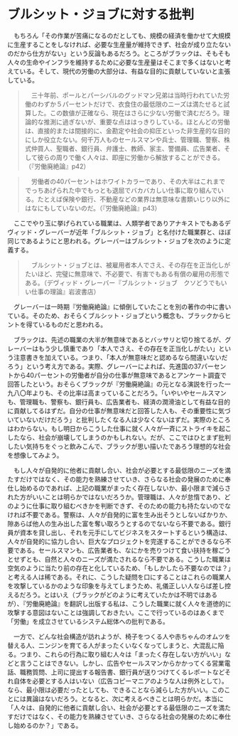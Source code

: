 # ブルシット・ジョブに対する批判

　もちろん「その作業が苦痛になるのだとしても、規模の経済を働かせて大規模に生産することをしなければ、必要な生産量が維持できず、社会が成り立たないのだから仕方がない」という反論もあるだろう。ところがブラックは、そもそも人々の生命やインフラを維持するために必要な生産量はそこまで多くはないと考えている。そして、現代の労働の大部分は、有益な目的に貢献していないと主張している。

>　三十年前、ポールとパーシバルのグッドマン兄弟は当時行われていた労働のわずか５パーセントだけで、衣食住の最低限のニーズは満たせると試算した。この数値が正確なら、現在はさらに少ない労働で済むだろう。理論的な推測に過ぎないが、重要な点ははっきりしている。ほとんどの労働は、直接的または間接的に、金勘定や社会の抑圧といった非生産的な目的にしか役立たない。何千万人ものセールスマンや兵士、管理職、警察、株式仲買人、聖職者、銀行員、弁護士、教師、家主、警備員、広告業者、そして彼らの周りで働く人々は、即座に労働から解放することができる。（『労働廃絶論』p42）

>　労働者の40パーセントはホワイトカラーであり、その大半はこれまででっちあげられた中でもっとも退屈でバカバカしい仕事に取り組んでいる。たとえば保険や銀行、不動産などの業界は無意味な書類いじり以外にはなにもしていないのだ。（『労働廃絶論』p43）

　ここでやり玉に挙げられている職業は、人類学者でありアナキストでもあるデヴィッド・グレーバーが近年「ブルシット・ジョブ」と名付けた職業群と、ほぼ同じであるようにと思われる。グレーバーはブルシット・ジョブを次のように定義する。

>　ブルシット・ジョブとは、被雇用者本人でさえ、その存在を正当化しがたいほど、完璧に無意味で、不必要で、有害でもある有償の雇用の形態である。（デヴィッド・グレーバー『ブルシット・ジョブ　クソどうでもいい仕事の理論』岩波書店）

　グレーバーは一時期『労働廃絶論』に傾倒していたことを別の著作の中に書いている。そのため、おそらくブルシット・ジョブという概念も、ブラックからヒントを得ているものだと思われる。

　ブラックは、先述の職業の大半が無意味であるとバッサリと切り捨てるが、グレーバーはもう少し慎重であり「本人でさえ、その存在を正当化しがたい」という注意書きを加えている。つまり、「本人が無意味だと認めるなら間違いないだろう」という考え方である。実際、グレーバーによれば、先進国の37パーセントから40パーセントの労働者が自分の仕事が無意味であるとアンケート調査で回答したという。おそらくブラックが『労働廃絶論』の元となる演説を行った一九八〇年よりも、その比率は高まっていることだろう。「いやいやセールスマンも、管理職も、警察も、銀行員も、広告業者も、経済の潤滑油として有益な目的に貢献してるはずだ。自分の仕事が無意味だと回答した人も、その重要性に気づいていないだけだろう」と批判したくなる人は少なくないはずだ。実際のところはわからない。もし明日からこうした仕事に就く人々が一斉にストライキを起こしたなら、社会が崩壊してしまうのかもしれない。だが、ここではひとまず批判したい気持ちをぐっと飲みこんで、ブラックが思い描いたであろう理想的な社会を想像してみよう。

　もし人々が自発的に他者に貢献し合い、社会が必要とする最低限のニーズを満たすだけではなく、その能力を熟練させていき、さらなる社会の発展のために奉仕し始めるのであれば、上記の職業がまったく存在しないか、最小限まで減らされた方がいいことは明らかではないだろうか。管理職は、人々が怠惰であり、どのように仕事に取り組むべきかを判断できず、そのための能力も持たないのでなければ不要である。警察は、人々が自発的に富を生み出そうとしないばかりか、隙あらば他人の生み出した富を奪い取ろうとするのでないなら不要である。銀行員が資本を貸し出し、それを元手にしてビジネスをスタートするという構造は、人々が自発的に協力し合い、巨大なプロジェクトを完遂することができるなら不要である。セールスマンも、広告業者も、なにかを売りつけて食い扶持を稼ごうとせずとも、自然と人々のニーズが満たされるなら不要である。こうした職業は空気のように当たり前の存在と化しているため、「もしかしたら不要なのでは？」と考える人は稀である。それに、こうした疑問を口にすることはこれらの職業人を攻撃しているかのような印象を与えてしまうため、礼儀正しい人ならば差し控えるだろう。とはいえ（ブラックがどのように考えていたかは不明ではあるが）、『労働廃絶論』を翻訳し出版する私は、こうした職業に就く人々を道徳的に攻撃する意図はないことは強調しておきたい。ここで行っているのはあくまで「労働」を成立させているシステム総体への批判である。

　一方で、どんな社会構造が訪れようが、椅子をつくる人や赤ちゃんのオムツを替える人、ニンジンを育てる人がまったくいなくなってしまうと、大混乱に陥る。つまり、これらの行為に取り組む人々は「まったく存在しない方がいい」などと言うことはできない。しかし、広告やセールスマンからかかってくる営業電話、職務質問、上司に提出する報告書、銀行員が送りつけてくるレポートなどそれ自体を必要とする人はいない（広告コピーマニアのような人は例外として）。なら、最小限は必要だったとしても、できることなら減らした方がいい。このことには異論はないだろう。となると、次に考えるべきことは明らかだ。本当に「人々は、自発的に他者に貢献し合い、社会が必要とする最低限のニーズを満たすだけではなく、その能力を熟練させていき、さらなる社会の発展のために奉仕し始めるのか？」である。